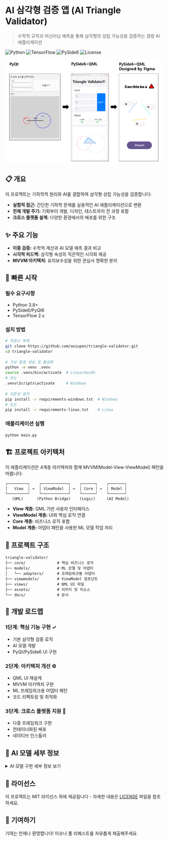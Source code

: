 # AI 삼각형 검증 앱 (AI Triangle Validator)

> 수학적 규칙과 머신러닝 예측을 통해 삼각형의 성립 가능성을 검증하는 경량 AI 애플리케이션

![Python](https://img.shields.io/badge/Python-3.8+-blue.svg)
![TensorFlow](https://img.shields.io/badge/TensorFlow-2.x-orange.svg)
![PySide6](https://img.shields.io/badge/PySide6-6.x-green.svg)
![License](https://img.shields.io/badge/License-MIT-yellow.svg)

<p align="center">
  <img src="assets/images/visual_dev.png" alt="삼각형 검증 UI">
</p>

## 📋 개요

이 프로젝트는 기하학적 원리와 AI를 결합하여 삼각형 성립 가능성을 검증합니다:

- **실험적 접근:** 간단한 기하학 문제를 실용적인 AI 애플리케이션으로 변환
- **전체 개발 주기:** 기획부터 개발, 디자인, 테스트까지 전 과정 포함
- **크로스 플랫폼 설계:** 다양한 환경에서의 배포를 위한 구조

## ✨ 주요 기능

- **이중 검증:** 수학적 계산과 AI 모델 예측 결과 비교
- **시각적 피드백:** 삼각형 속성의 직관적인 시각화 제공
- **MVVM 아키텍처:** 유지보수성을 위한 관심사 명확한 분리

## 🚀 빠른 시작

### 필수 요구사항

- Python 3.8+
- PySide6/PyQt6
- TensorFlow 2.x

### 설치 방법

```bash
# 저장소 복제
git clone https://github.com/aoiupen/triangle-validator.git
cd triangle-validator

# 가상 환경 생성 및 활성화
python -m venv .venv
source .venv/bin/activate  # Linux/macOS
# 또는
.venv\Scripts\activate     # Windows

# 의존성 설치
pip install -r requirements-windows.txt  # Windows
# 또는
pip install -r requirements-linux.txt    # Linux
```

### 애플리케이션 실행

```bash
python main.py
```

## 🏗️ 프로젝트 아키텍처

이 애플리케이션은 4계층 아키텍처와 함께 MVVM(Model-View-ViewModel) 패턴을 따릅니다:

```
┌─────────┐    ┌────────────┐    ┌──────┐    ┌───────┐
│   View  │ ↔  │ ViewModel  │ ↔  │ Core │ ↔  │ Model │
└─────────┘    └────────────┘    └──────┘    └───────┘
   (QML)      (Python Bridge)    (Logic)     (AI Model)
```

- **View 계층:** QML 기반 사용자 인터페이스
- **ViewModel 계층:** UI와 핵심 로직 연결
- **Core 계층:** 비즈니스 로직 포함
- **Model 계층:** 어댑터 패턴을 사용한 ML 모델 작업 처리

## 📁 프로젝트 구조

```
triangle-validator/
├── core/              # 핵심 비즈니스 로직
├── models/            # ML 모델 및 어댑터
│   └── adapters/      # 프레임워크별 어댑터
├── viewmodels/        # ViewModel 컴포넌트
├── views/             # QML UI 파일
├── assets/            # 이미지 및 리소스
└── docs/              # 문서
```

## 📝 개발 로드맵

### 1단계: 핵심 기능 구현 ✓
- 기본 삼각형 검증 로직
- AI 모델 개발
- PyQt/PySide6 UI 구현

### 2단계: 아키텍처 개선 ⚙️
- QML UI 재설계
- MVVM 아키텍처 구현
- ML 프레임워크용 어댑터 패턴
- 코드 리팩토링 및 최적화

### 3단계: 크로스 플랫폼 지원 🔮
- 다중 프레임워크 구현
- 컨테이너화된 배포
- 네이티브 인스톨러

## 🧠 AI 모델 세부 정보

<details>
<summary>AI 모델 구현 세부 정보 보기</summary>

이 모델은 세 변의 길이로부터 삼각형 성립 가능성을 검증합니다:

### 데이터셋 생성
- 100만 개의 유효한 삼각형과 100만 개의 유효하지 않은 삼각형 예제
- StandardScaler를 사용한 데이터 정규화

### 모델 아키텍처
- Flatten 입력 레이어가 있는 Sequential 모델
- 은닉층: ReLU 활성화 함수가 있는 64개 노드
- 출력층: Sigmoid 활성화 함수가 있는 단일 노드
- 이진 분류(유효/유효하지 않은 삼각형)

### 성능
- 이진 크로스 엔트로피 손실 함수
- Adam 옵티마이저
- 8회 학습 에폭
</details>

## 📄 라이선스

이 프로젝트는 MIT 라이선스 하에 제공됩니다 - 자세한 내용은 [LICENSE](LICENSE) 파일을 참조하세요.

## 🤝 기여하기

기여는 언제나 환영합니다! 이슈나 풀 리퀘스트를 자유롭게 제출해주세요. 
